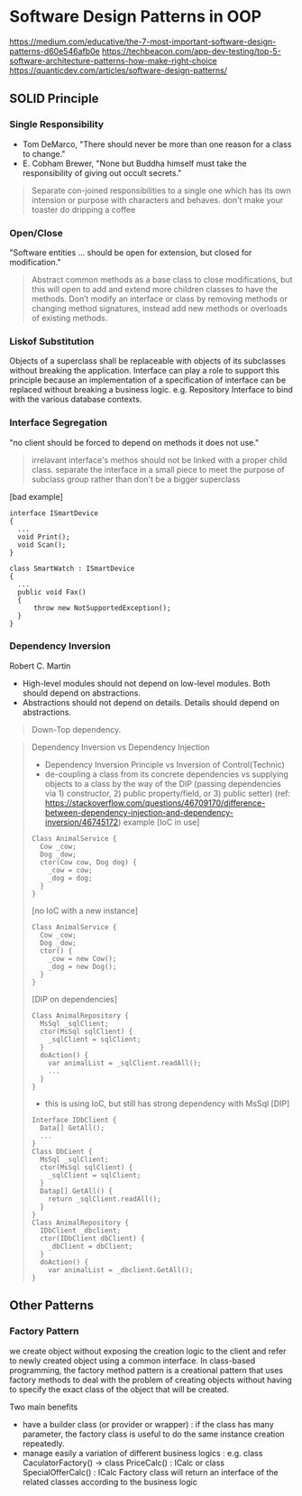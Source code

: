 # Software Design Patterns in OOP

https://medium.com/educative/the-7-most-important-software-design-patterns-d60e546afb0e
https://techbeacon.com/app-dev-testing/top-5-software-architecture-patterns-how-make-right-choice
https://quanticdev.com/articles/software-design-patterns/

## SOLID Principle
### Single Responsibility
- Tom DeMarco, "There should never be more than one reason for a class to change."
- E. Cobham Brewer, "None but Buddha himself must take the responsibility of giving out occult secrets."

> Separate con-joined responsibilities to a single one which has its own intension or purpose with characters and behaves.
> don't make your toaster do dripping a coffee

### Open/Close
"Software entities ... should be open for extension, but closed for modification."

> Abstract common methods as a base class to close modifications, but this will open to add and extend more children classes to have the methods.
> Don’t modify an interface or class by removing methods or changing method signatures, instead add new methods or overloads of existing methods.

### Liskof Substitution

Objects of a superclass shall be replaceable with objects of its subclasses without breaking the application.
Interface can play a role to support this principle because an implementation of a specification of interface can be replaced without breaking a business logic.
e.g. Repository Interface to bind with the various database contexts.

### Interface Segregation
"no client should be forced to depend on methods it does not use."

> irrelavant interface's methos should not be linked with a proper child class.
> separate the interface in a small piece to meet the purpose of subclass group rather than don't be a bigger superclass

[bad example]
```
interface ISmartDevice
{
  ...
  void Print();
  void Scan();
}

class SmartWatch : ISmartDevice
{
  ...
  public void Fax()
  {
      throw new NotSupportedException();
  }
}
```

### Dependency Inversion
Robert C. Martin
- High-level modules should not depend on low-level modules. Both should depend on abstractions.
- Abstractions should not depend on details. Details should depend on abstractions.

> Down-Top dependency.

> Dependency Inversion vs Dependency Injection
> - Dependency Inversion Principle vs Inversion of Control(Technic)
> - de-coupling a class from its concrete dependencies vs supplying objects to a class by the way of the DIP (passing dependencies via 1) constructor, 2) public property/field, or 3) public setter)
> (ref: https://stackoverflow.com/questions/46709170/difference-between-dependency-injection-and-dependency-inversion/46745172)
> example
> [IoC in use]
> ```
> Class AnimalService {
>   Cow _cow;
>   Dog _dow;
>   ctor(Cow cow, Dog dog) {
>     _cow = cow;
>     _dog = dog;
>   }
> }
> ```
> [no IoC with a new instance]
> ```
> Class AnimalService {
>   Cow _cow;
>   Dog _dow;
>   ctor() {
>     _cow = new Cow();
>     _dog = new Dog();
>   }
> }
> ```
> 
> [DIP on dependencies]
> ```
> Class AnimalRepository {
>   MsSql _sqlClient;
>   ctor(MsSql sqlClient) {
>     _sqlClient = sqlClient;
>   }
>   doAction() {
>     var animalList = _sqlClient.readAll();
>     ...
>   }
> }
> ```
> * this is using IoC, but still has strong dependency with MsSql
> [DIP]
> ```
> Interface IDbClient {
>   Data[] GetAll();
>   ...
> }
> Class DbCient {
>   MsSql _sqlClient;
>   ctor(MsSql sqlClient) {
>     _sqlClient = sqlClient;
>   }
>   Datap[] GetAll() {
>     return _sqlClient.readAll();
>   }
> }
> Class AnimalRepository {
>   IDbClient _dbclient;
>   ctor(IDbClient dbClient) {
>     _dbClient = dbClient;
>   }
>   doAction() {
>     var animalList = _dbclient.GetAll();
> }
> ```


## Other Patterns
### Factory Pattern
we create object without exposing the creation logic to the client and refer to newly created object using a common interface.
In class-based programming, the factory method pattern is a creational pattern that uses factory methods to deal with the problem of creating objects without having to specify the exact class of the object that will be created.

Two main benefits
- have a builder class (or provider or wrapper) : if the class has many parameter, the factory class is useful to do the same instance creation repeatedly.
- manage easily a variation of different business logics : e.g. class CaculatorFactory() -> class PriceCalc() : ICalc or class SpecialOfferCalc() : ICalc
Factory class will return an interface of the related classes according to the business logic
